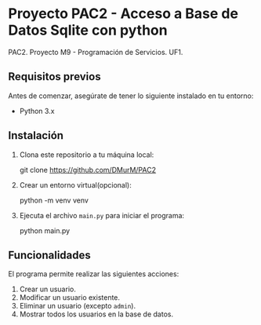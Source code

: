 # Proyecto PAC2 - Acceso a Base de Datos Sqlite con python

PAC2. Proyecto M9 - Programación de Servicios. UF1.

## Requisitos previos

Antes de comenzar, asegúrate de tener lo siguiente instalado en tu entorno:

- Python 3.x

## Instalación

1. Clona este repositorio a tu máquina local:

    git clone https://github.com/DMurM/PAC2

2. Crear un entorno virtual(opcional):

    python -m venv venv

3. Ejecuta el archivo `main.py` para iniciar el programa:

    python main.py

## Funcionalidades

El programa permite realizar las siguientes acciones:

1. Crear un usuario.
2. Modificar un usuario existente.
3. Eliminar un usuario (excepto `admin`).
4. Mostrar todos los usuarios en la base de datos.

